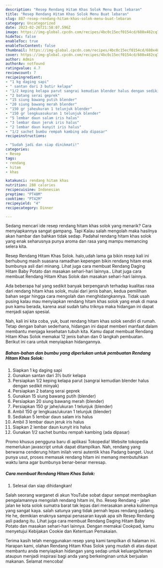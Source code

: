 ```yaml
---
description: "Resep Rendang Hitam Khas Solok Menu Buat lebaran"
title: "Resep Rendang Hitam Khas Solok Menu Buat lebaran"
slug: 887-resep-rendang-hitam-khas-solok-menu-buat-lebaran
category: Uncategorized
date: 2023-02-26T21:58:07.596Z
image: https://img-global.cpcdn.com/recipes/4bc0c15ecf0154cd/680x482cq70/rendang-hitam-khas-solok-foto-resep-utama.jpg
hideToc: false
enableToc: true
enableTocContent: false
thumbnail: https://img-global.cpcdn.com/recipes/4bc0c15ecf0154cd/680x482cq70/rendang-hitam-khas-solok-foto-resep-utama.jpg
cover: https://img-global.cpcdn.com/recipes/4bc0c15ecf0154cd/680x482cq70/rendang-hitam-khas-solok-foto-resep-utama.jpg
author: Admin
authorAv: notfound
ratingvalue: 4.7
reviewcount: 7
recipeingredient:
- "1 kg daging sapi"
- " santan dari 3 butir kelapa"
- "1/2 keping kelapa parut sangrai kemudian blender halus dengan sedikit minyak"
- "2 batang serai geprek"
- "15 siung bawang putih blender"
- "20 siung bawang merah blender"
- "150 gr jaheukuran 1 telunjuk blender"
- "150 gr lengkuasukuran 1 telunjuk blender"
- "5 lembar daun salam iris halus"
- "3 lembar daun jeruk iris halus"
- "2 lembar daun kunyit iris halus"
- "1/2 sachet bumbu rempah kambing ada dipasar"
recipeinstructions:

- "Sudah jadi dan siap dinikmati!"
categories:
- Resep
tags:
- rendang
- hitam
- khas

katakunci: rendang hitam khas 
nutrition: 288 calories
recipecuisine: Indonesian
preptime: "PT40M"
cooktime: "PT42M"
recipeyield: "4"
recipecategory: Dinner

---
```



Sedang mencari ide resep rendang hitam khas solok yang menarik? Cara menyiapkannya sangat gampang. Tapi Kalau salah mengolah maka hasilnya akan hambar dan bahkan tidak sedap. Padahal rendang hitam khas solok yang enak seharusnya punya aroma dan rasa yang mampu memancing selera kita.


Resep Rendang Hitam Khas Solok. halo,udah lama ga bikin resep kali ini berhubung masih suasana ramadhan kepengen bikin rendang hitam enak bumbunya asli dari minang. Lihat juga cara membuat Rendang Daging Hitam Baby Potato dan masakan sehari-hari lainnya.. Lihat juga cara membuat Rendang Hitam Khas Solok dan masakan sehari-hari lainnya.

Ada beberapa hal yang sedikit banyak berpengaruh terhadap kualitas rasa dari rendang hitam khas solok, mulai dari jenis bahan, kedua pemilihan bahan segar hingga cara mengolah dan menghidangkannya. Tidak usah pusing kalau mau menyiapkan rendang hitam khas solok yang enak di mana pun kamu berada, karena asal sudah tahu triknya maka hidangan ini dapat menjadi sajian spesial.


Nah, kali ini kita coba, yuk, buat rendang hitam khas solok sendiri di rumah. Tetap dengan bahan sederhana, hidangan ini dapat memberi manfaat dalam membantu menjaga kesehatan tubuh kita. Kamu dapat membuat Rendang Hitam Khas Solok memakai 12 jenis bahan dan 0 langkah pembuatan. Berikut ini cara untuk menyiapkan hidangannya.

<!--inarticleads1-->

##### Bahan-bahan dan bumbu yang diperlukan untuk pembuatan Rendang Hitam Khas Solok:

1. Siapkan 1 kg daging sapi
1. Gunakan  santan dari 3½ butir kelapa
1. Persiapkan 1/2 keping kelapa parut (sangrai kemudian blender halus dengan sedikit minyak)
1. Persiapkan 2 batang serai geprek
1. Gunakan 15 siung bawang putih (blender)
1. Persiapkan 20 siung bawang merah (blender)
1. Persiapkan 150 gr jahe/ukuran 1 telunjuk (blender)
1. Ambil 150 gr lengkuas/ukuran 1 telunjuk (blender)
1. Sediakan 5 lembar daun salam iris halus
1. Ambil 3 lembar daun jeruk iris halus
1. Siapkan 2 lembar daun kunyit iris halus
1. Gunakan 1/2 sachet bumbu rempah kambing (ada dipasar)


Promo khusus pengguna baru di aplikasi Tokopedia! Website tokopedia memerlukan javascript untuk dapat ditampilkan. Nah, rendang yang berwarna cenderung hitam inilah versi autentik khas Padang banget. Usut punya usut, proses memasak rendang hitam ini memang membutuhkan waktu lama agar bumbunya benar-benar meresap. 

<!--inarticleads2-->

##### Cara membuat Rendang Hitam Khas Solok:


1. Selesai dan siap dihidangkan!

Salah seorang warganet di akun YouTube sobat dapur sempat membagikan pengalamannya mengolah rendang hitam ini, lho. Resep Rendang - jalan jalan ke kota solok sumatra barat tak lepas dari merasakan aneka kulinernya yang sangat kaya. salah satunya yang tidak pernah lepas rendang padang. He he, demikian enaknya sampai penasaran kayak apa sih Resep Rendang asli padang itu. Lihat juga cara membuat Rendang Daging Hitam Baby Potato dan masakan sehari-hari lainnya. Dengan memakai Cookpad, kamu menyetujui Kebijakan Cookie dan Ketentuan Pemakaian. 

Terima kasih telah menggunakan resep yang kami tampilkan di halaman ini. Harapan kami, olahan Rendang Hitam Khas Solok yang mudah di atas dapat membantu anda menyiapkan hidangan yang sedap untuk keluarga/teman ataupun menjadi inspirasi bagi anda yang berkeinginan untuk berjualan makanan. Selamat mencoba!
